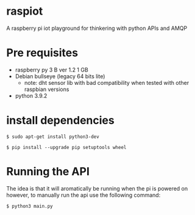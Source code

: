 # raspiot
A raspberry pi iot playground for thinkering with python APIs and AMQP

# Pre requisites 
* raspberry py 3 B ver 1.2 1 GB 
* Debian bullseye (legacy 64 bits lite) 
    * note: dht sensor lib with bad compatibility when tested with other raspbian versions
* python 3.9.2

# install dependencies  
```console
$ sudo apt-get install python3-dev
```
```console
$ pip install --upgrade pip setuptools wheel
```

# Running the API 
 The idea is that it will aromatically be running when the pi is powered on however, to manually  run the api use the following command: 
```console
$ python3 main.py 
```
